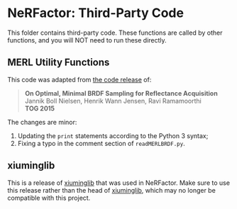 # NeRFactor: Third-Party Code

This folder contains third-party code. These functions are called by other
functions, and you will NOT need to run these directly.


## MERL Utility Functions

This code was adapted from [the code release](https://brdf.compute.dtu.dk/) of:
> **On Optimal, Minimal BRDF Sampling for Reflectance Acquisition**  
> Jannik Boll Nielsen, Henrik Wann Jensen, Ravi Ramamoorthi  
> **TOG 2015**

The changes are minor:
1. Updating the `print` statements according to the Python 3 syntax;
1. Fixing a typo in the comment section of `readMERLBRDF.py`.


## xiuminglib

This is a release of [xiuminglib](https://github.com/xiumingzhang/xiuminglib)
that was used in NeRFactor. Make sure to use this release rather than the head
of [xiuminglib](https://github.com/xiumingzhang/xiuminglib), which may no longer
be compatible with this project.
